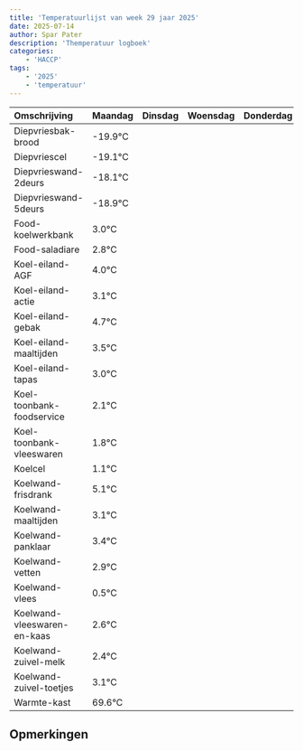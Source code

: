 ```yaml
---
title: 'Temperatuurlijst van week 29 jaar 2025'
date: 2025-07-14
author: Spar Pater
description: 'Themperatuur logboek'
categories:
    - 'HACCP'
tags:
    - '2025'
    - 'temperatuur'
---
```

|Omschrijving|Maandag|Dinsdag|Woensdag|Donderdag|Vrijdag|Zaterdag|Zondag|
|:---|:---|:---|:---|:---|:---|:---|:---|
|Diepvriesbak-brood|-19.9°C| | | | | | |
|Diepvriescel|-19.1°C| | | | | | |
|Diepvrieswand-2deurs|-18.1°C| | | | | | |
|Diepvrieswand-5deurs|-18.9°C| | | | | | |
|Food-koelwerkbank|3.0°C| | | | | | |
|Food-saladiare|2.8°C| | | | | | |
|Koel-eiland-AGF|4.0°C| | | | | | |
|Koel-eiland-actie|3.1°C| | | | | | |
|Koel-eiland-gebak|4.7°C| | | | | | |
|Koel-eiland-maaltijden|3.5°C| | | | | | |
|Koel-eiland-tapas|3.0°C| | | | | | |
|Koel-toonbank-foodservice|2.1°C| | | | | | |
|Koel-toonbank-vleeswaren|1.8°C| | | | | | |
|Koelcel|1.1°C| | | | | | |
|Koelwand-frisdrank|5.1°C| | | | | | |
|Koelwand-maaltijden|3.1°C| | | | | | |
|Koelwand-panklaar|3.4°C| | | | | | |
|Koelwand-vetten|2.9°C| | | | | | |
|Koelwand-vlees|0.5°C| | | | | | |
|Koelwand-vleeswaren-en-kaas|2.6°C| | | | | | |
|Koelwand-zuivel-melk|2.4°C| | | | | | |
|Koelwand-zuivel-toetjes|3.1°C| | | | | | |
|Warmte-kast|69.6°C| | | | | | |

## Opmerkingen


